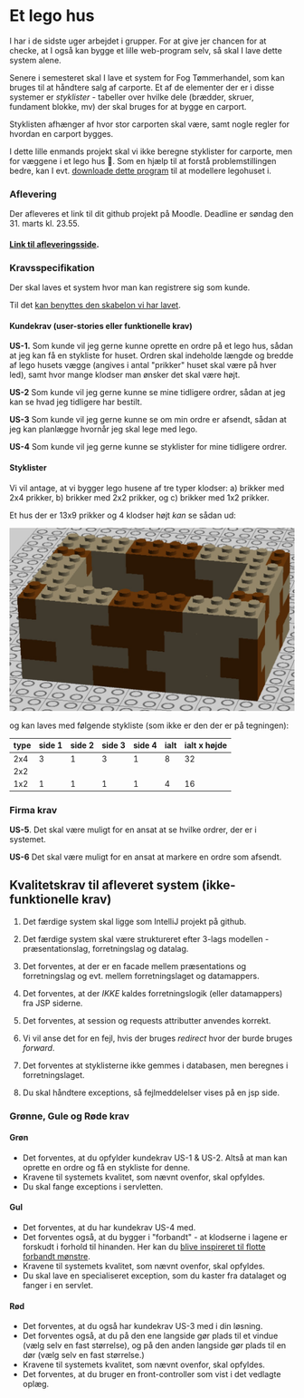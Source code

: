 # Et lego hus
I har i de sidste uger arbejdet i grupper. For at give jer chancen for at checke, at I også kan bygge et lille web-program selv, så skal I lave dette system alene.

Senere i semesteret skal I lave et system for Fog Tømmerhandel, som kan bruges til at håndtere salg af carporte. Et af de elementer der er i disse systemer er *styklister* - tabeller over hvilke dele (brædder, skruer, fundament blokke, mv) der skal bruges for at bygge en carport. 

Styklisten afhænger af hvor stor carporten skal være, samt nogle regler for hvordan en carport bygges.

I dette lille enmands projekt skal vi ikke beregne styklister for carporte, men for væggene i et lego hus 🙂. Som en hjælp til at forstå problemstillingen bedre, kan I evt. [downloade dette program](https://www.lego.com/en-us/ldd/download) til at modellere legohuset i. 

### Aflevering
Der afleveres et link til dit github projekt på Moodle. Deadline er søndag den 31. marts kl. 23.55. 
#### [Link til afleveringsside](https://cphbusiness.mrooms.net/mod/assign/view.php?id=128716).


### Kravsspecifikation

Der skal laves et system hvor man kan registrere sig som kunde. 

Til det [kan benyttes den skabelon vi har lavet](https://github.com/jonbertelsen/LogInSample).


#### Kundekrav (user-stories eller funktionelle krav)

**US-1.** Som kunde vil jeg gerne kunne oprette en ordre på et lego hus, sådan at jeg kan få en stykliste for huset. Ordren skal indeholde længde og bredde af lego husets vægge (angives i antal "prikker" huset skal være på hver led), samt hvor mange klodser man ønsker det skal være højt.

**US-2** Som kunde vil jeg gerne kunne se mine tidligere ordrer, sådan at jeg kan se hvad jeg tidligere har bestilt.

**US-3** Som kunde vil jeg gerne kunne se om min ordre er afsendt, sådan at jeg kan planlægge hvornår jeg skal lege med lego.

**US-4** Som kunde vil jeg gerne kunne se styklister for mine tidligere ordrer.

#### Styklister
Vi vil antage, at vi bygger lego husene af tre typer klodser: 
a) brikker med 2x4 prikker, 
b) brikker med 2x2 prikker, og 
c) brikker med 1x2 prikker.

Et hus der er 13x9 prikker og 4 klodser højt *kan* se sådan ud:

![](legowalls01.jpg)

og kan laves med følgende stykliste (som ikke er den der er på tegningen): 


| type | side 1 | side 2 | side 3 | side 4 | ialt | ialt x højde |
| ---- | ------ | ------ | ------ | ------ | ---- |------------ |
| 2x4  | 3      | 1      | 3      | 1      | 8    |32           |
| 2x2  |        |        |        |        |      |             |
| 1x2  | 1      | 1      | 1      | 1      | 4    |16           |

### Firma krav
**US-5**. Det skal være muligt for en ansat at se hvilke ordrer, der er i systemet. 

**US-6** Det skal være muligt for en ansat at markere en ordre som afsendt. 

## Kvalitetskrav til afleveret system (ikke-funktionelle krav)
1. Det færdige system skal ligge som IntelliJ projekt på github.

2. Det færdige system skal være struktureret efter 3-lags modellen -  præsentationslag, forretningslag og datalag.

3. Det forventes, at der er en facade mellem præsentations og forretningslag og evt. mellem forretningslaget og datamappers.

4. Det forventes, at der *IKKE* kaldes forretningslogik (eller datamappers) fra JSP siderne.

5. Det forventes, at session og requests attributter anvendes korrekt.

6. Vi vil anse det for en fejl, hvis der bruges *redirect* hvor der burde bruges *forward*.

7. Det forventes at styklisterne ikke gemmes i databasen, men beregnes i forretningslaget.

8. Du skal håndtere exceptions, så fejlmeddelelser vises på en jsp side.

### Grønne, Gule og Røde krav
#### Grøn
- Det forventes, at du opfylder kundekrav US-1 & US-2. Altså at man kan oprette en ordre og få en stykliste for denne. 
- Kravene til systemets kvalitet, som nævnt ovenfor, skal opfyldes.
- Du skal fange exceptions i servletten.

#### Gul
- Det forventes, at du har kundekrav US-4 med. 
- Det forventes også, at du bygger i "forbandt" - at klodserne i lagene er forskudt i forhold til hinanden. Her kan du [blive inspireret til flotte forbandt mønstre](https://www.randerstegl.dk/dk/mursten/fuldmuret-byggeri/forbandter-fuger).
- Kravene til systemets kvalitet, som nævnt ovenfor, skal opfyldes.
- Du skal lave en specialiseret exception, som du kaster fra datalaget og fanger i en servlet.

#### Rød
- Det forventes, at du også har kundekrav US-3 med i din løsning.
- Det forventes også, at du på den ene langside gør plads til et vindue (vælg selv en fast størrelse), og på den anden langside gør plads til en dør (vælg selv en fast størrelse.)
- Kravene til systemets kvalitet, som nævnt ovenfor, skal opfyldes.
- Det forventes, at du bruger en front-controller som vist i det vedlagte oplæg.
